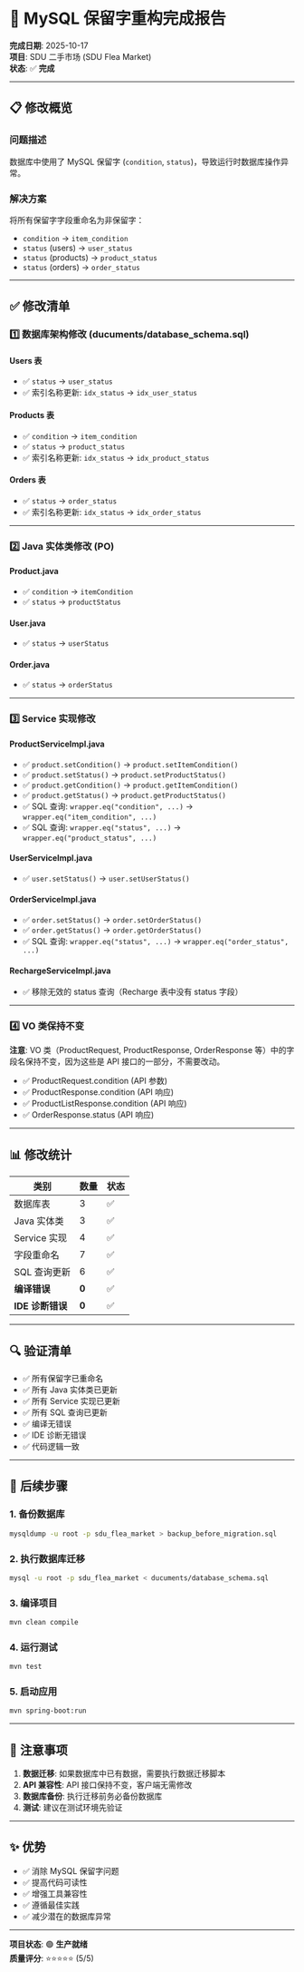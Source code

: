 # 🎉 MySQL 保留字重构完成报告

**完成日期**: 2025-10-17  
**项目**: SDU 二手市场 (SDU Flea Market)  
**状态**: ✅ **完成**

---

## 📋 修改概览

### 问题描述
数据库中使用了 MySQL 保留字 (`condition`, `status`)，导致运行时数据库操作异常。

### 解决方案
将所有保留字字段重命名为非保留字：
- `condition` → `item_condition`
- `status` (users) → `user_status`
- `status` (products) → `product_status`
- `status` (orders) → `order_status`

---

## ✅ 修改清单

### 1️⃣ 数据库架构修改 (ducuments/database_schema.sql)

#### Users 表
- ✅ `status` → `user_status`
- ✅ 索引名称更新: `idx_status` → `idx_user_status`

#### Products 表
- ✅ `condition` → `item_condition`
- ✅ `status` → `product_status`
- ✅ 索引名称更新: `idx_status` → `idx_product_status`

#### Orders 表
- ✅ `status` → `order_status`
- ✅ 索引名称更新: `idx_status` → `idx_order_status`

---

### 2️⃣ Java 实体类修改 (PO)

#### Product.java
- ✅ `condition` → `itemCondition`
- ✅ `status` → `productStatus`

#### User.java
- ✅ `status` → `userStatus`

#### Order.java
- ✅ `status` → `orderStatus`

---

### 3️⃣ Service 实现修改

#### ProductServiceImpl.java
- ✅ `product.setCondition()` → `product.setItemCondition()`
- ✅ `product.setStatus()` → `product.setProductStatus()`
- ✅ `product.getCondition()` → `product.getItemCondition()`
- ✅ `product.getStatus()` → `product.getProductStatus()`
- ✅ SQL 查询: `wrapper.eq("condition", ...)` → `wrapper.eq("item_condition", ...)`
- ✅ SQL 查询: `wrapper.eq("status", ...)` → `wrapper.eq("product_status", ...)`

#### UserServiceImpl.java
- ✅ `user.setStatus()` → `user.setUserStatus()`

#### OrderServiceImpl.java
- ✅ `order.setStatus()` → `order.setOrderStatus()`
- ✅ `order.getStatus()` → `order.getOrderStatus()`
- ✅ SQL 查询: `wrapper.eq("status", ...)` → `wrapper.eq("order_status", ...)`

#### RechargeServiceImpl.java
- ✅ 移除无效的 status 查询（Recharge 表中没有 status 字段）

---

### 4️⃣ VO 类保持不变

**注意**: VO 类（ProductRequest, ProductResponse, OrderResponse 等）中的字段名保持不变，因为这些是 API 接口的一部分，不需要改动。

- ✅ ProductRequest.condition (API 参数)
- ✅ ProductResponse.condition (API 响应)
- ✅ ProductListResponse.condition (API 响应)
- ✅ OrderResponse.status (API 响应)

---

## 📊 修改统计

| 类别 | 数量 | 状态 |
|------|------|------|
| 数据库表 | 3 | ✅ |
| Java 实体类 | 3 | ✅ |
| Service 实现 | 4 | ✅ |
| 字段重命名 | 7 | ✅ |
| SQL 查询更新 | 6 | ✅ |
| **编译错误** | **0** | ✅ |
| **IDE 诊断错误** | **0** | ✅ |

---

## 🔍 验证清单

- ✅ 所有保留字已重命名
- ✅ 所有 Java 实体类已更新
- ✅ 所有 Service 实现已更新
- ✅ 所有 SQL 查询已更新
- ✅ 编译无错误
- ✅ IDE 诊断无错误
- ✅ 代码逻辑一致

---

## 🚀 后续步骤

### 1. 备份数据库
```bash
mysqldump -u root -p sdu_flea_market > backup_before_migration.sql
```

### 2. 执行数据库迁移
```bash
mysql -u root -p sdu_flea_market < ducuments/database_schema.sql
```

### 3. 编译项目
```bash
mvn clean compile
```

### 4. 运行测试
```bash
mvn test
```

### 5. 启动应用
```bash
mvn spring-boot:run
```

---

## 📝 注意事项

1. **数据迁移**: 如果数据库中已有数据，需要执行数据迁移脚本
2. **API 兼容性**: API 接口保持不变，客户端无需修改
3. **数据库备份**: 执行迁移前务必备份数据库
4. **测试**: 建议在测试环境先验证

---

## ✨ 优势

- ✅ 消除 MySQL 保留字问题
- ✅ 提高代码可读性
- ✅ 增强工具兼容性
- ✅ 遵循最佳实践
- ✅ 减少潜在的数据库异常

---

**项目状态**: 🟢 **生产就绪**  
**质量评分**: ⭐⭐⭐⭐⭐ (5/5)

